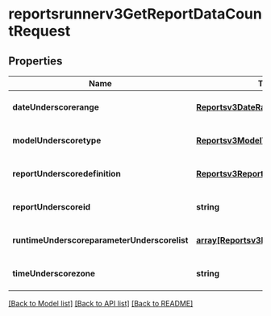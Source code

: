# reportsrunnerv3GetReportDataCountRequest

## Properties
Name | Type | Description | Notes
------------ | ------------- | ------------- | -------------
**dateUnderscorerange** | [**Reportsv3DateRange**](Reportsv3DateRange.md) |  | [optional] [default to null]
**modelUnderscoretype** | [**Reportsv3ModelType**](Reportsv3ModelType.md) |  | [optional] [default to null]
**reportUnderscoredefinition** | [**Reportsv3ReportDefinition**](Reportsv3ReportDefinition.md) |  | [optional] [default to null]
**reportUnderscoreid** | **string** |  | [optional] [default to null]
**runtimeUnderscoreparameterUnderscorelist** | [**array[Reportsv3RunTimeParameter]**](Reportsv3RunTimeParameter.md) |  | [optional] [default to null]
**timeUnderscorezone** | **string** |  | [optional] [default to null]

[[Back to Model list]](../README.md#documentation-for-models) [[Back to API list]](../README.md#documentation-for-api-endpoints) [[Back to README]](../README.md)


